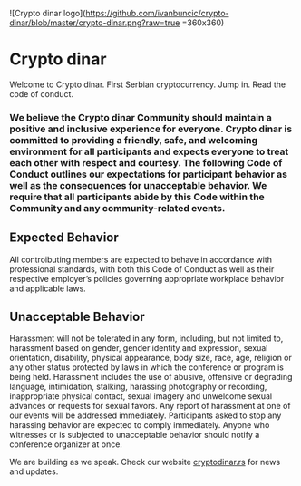 
![Crypto dinar logo](https://github.com/ivanbuncic/crypto-dinar/blob/master/crypto-dinar.png?raw=true =360x360)

# Crypto dinar

Welcome to Crypto dinar. First Serbian cryptocurrency. Jump in. Read the code of conduct. 

### We believe the Crypto dinar Community should maintain a positive and inclusive experience for everyone. Crypto dinar is committed to providing a friendly, safe, and welcoming environment for all participants and expects everyone to treat each other with respect and courtesy. The following Code of Conduct outlines our expectations for participant behavior as well as the consequences for unacceptable behavior. We require that all participants abide by this Code within the Community and any community-related events.

## Expected Behavior
All controibuting members are expected to behave in accordance with professional standards, with both this Code of Conduct as well as their respective employer’s policies governing appropriate workplace behavior and applicable laws.

## Unacceptable Behavior
Harassment will not be tolerated in any form, including, but not limited to, harassment based on gender, gender identity and expression, sexual orientation, disability, physical appearance, body size, race, age, religion or any other status protected by laws in which the conference or program is being held. Harassment includes the use of abusive, offensive or degrading language, intimidation, stalking, harassing photography or recording, inappropriate physical contact, sexual imagery and unwelcome sexual advances or requests for sexual favors. Any report of harassment at one of our events will be addressed immediately. Participants asked to stop any harassing behavior are expected to comply immediately. Anyone who witnesses or is subjected to unacceptable behavior should notify a conference organizer at once.

We are building as we speak. Check our website [cryptodinar.rs](https://cryptodinar.rs) for news and updates. 


